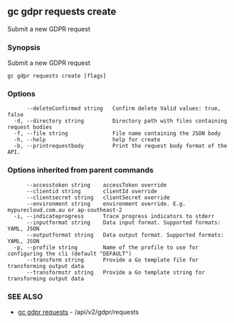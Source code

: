 ## gc gdpr requests create

Submit a new GDPR request

### Synopsis

Submit a new GDPR request

```
gc gdpr requests create [flags]
```

### Options

```
      --deleteConfirmed string   Confirm delete Valid values: true, false
  -d, --directory string         Directory path with files containing request bodies
  -f, --file string              File name containing the JSON body
  -h, --help                     help for create
  -b, --printrequestbody         Print the request body format of the API.
```

### Options inherited from parent commands

```
      --accesstoken string    accessToken override
      --clientid string       clientId override
      --clientsecret string   clientSecret override
      --environment string    environment override. E.g. mypurecloud.com.au or ap-southeast-2
  -i, --indicateprogress      Trace progress indicators to stderr
      --inputformat string    Data input format. Supported formats: YAML, JSON
      --outputformat string   Data output format. Supported formats: YAML, JSON
  -p, --profile string        Name of the profile to use for configuring the cli (default "DEFAULT")
      --transform string      Provide a Go template file for transforming output data
      --transformstr string   Provide a Go template string for transforming output data
```

### SEE ALSO

* [gc gdpr requests](gc_gdpr_requests.html)	 - /api/v2/gdpr/requests


